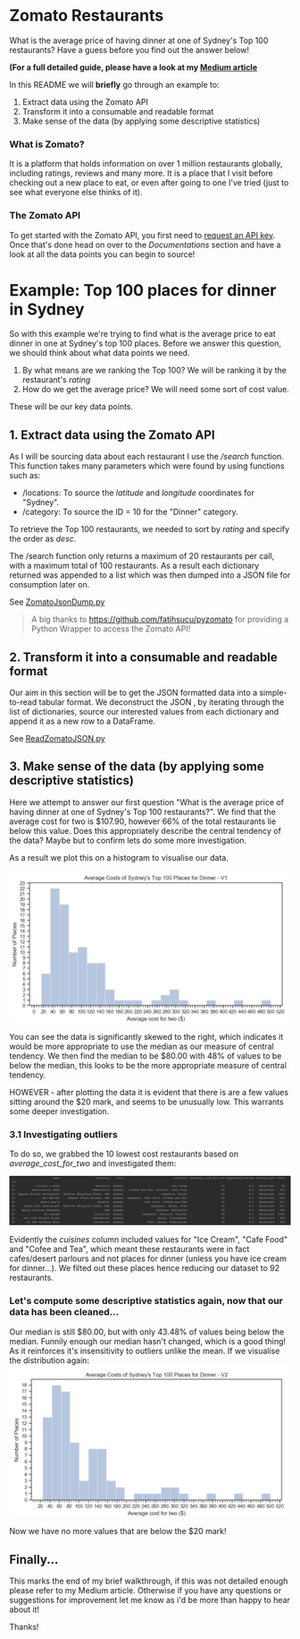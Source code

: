 
# Zomato Restaurants
What is the average price of having dinner at one of Sydney's Top 100 restaurants? Have a guess before you find out the answer below!

**(For a full detailed guide, please have a look at my [Medium article](https://medium.com@trinhjorwe/are-sydneys-top-restaurants-really-worth-it-9a1dee3705d1?source=linkShare-d6d1821c95c0-1554930600&_branch_match_id=644666847585271359)**

In this README we will **briefly** go through an example to: 
1. Extract data using the Zomato API
2. Transform it into a consumable and readable format
3. Make sense of the data (by applying some descriptive statistics)

### What is Zomato?
It is a platform that holds information on over 1 million restaurants globally, including ratings, reviews and many more. It is a place that I visit before checking out a new place to eat, or even after going to one I've tried (just to see what everyone else thinks of it).

### The Zomato API
To get started with the Zomato API, you first need to [request an API key](https://developers.zomato.com/api?lang=id). Once that's done head on over to the _Documentations_ section and have a look at all the data points you can begin to source!

# Example: Top 100 places for dinner in Sydney
So with this example we're trying to find what is the average price to eat dinner in one at Sydney's top 100 places. Before we answer this question, we should think about what data points we need.
1. By what means are we ranking the Top 100? We will be ranking it by the restaurant's _rating_
2. How do we get the average price? We will need some sort of cost value.

These will be our key data points.

## 1. Extract data using the Zomato API
As I will be sourcing data about each restaurant I use the _/search_ function. This function takes many parameters which were found by using functions such as:
* /locations: To source the _latitude_ and _longitude_ coordinates for "Sydney".
* /category: To source the ID = 10 for the "Dinner" category.

To retrieve the Top 100 restaurants, we needed to sort by _rating_ and specify the order as _desc_. 

The /search function only returns a maximum of 20 restaurants per call, with a maximum total of 100 restaurants. As a result each dictionary returned was appended to a list which was then dumped into a JSON file for consumption later on.

See [ZomatoJsonDump.py](https://github.com/trinhjorwe/zomato-restaurants/blob/master/ZomatoJsonDump.py)

> A big thanks to https://github.com/fatihsucu/pyzomato for providing a Python Wrapper to access the Zomato API!

## 2. Transform it into a consumable and readable format
Our aim in this section will be to get the JSON formatted data into a simple-to-read tabular format. We deconstruct the JSON , by iterating through the list of dictionaries, source our interested values from each dictionary and append it as a new row to a DataFrame.

See  [ReadZomatoJSON.py](https://github.com/trinhjorwe/zomato-restaurants/blob/master/ReadZomatoJSON.py)

## 3. Make sense of the data (by applying some descriptive statistics)
Here we attempt to answer our first question "What is the average price of having dinner at one of Sydney's Top 100 restaurants?". We find that the average cost for two is $107.90, however 66% of the total restaurants lie below this value.
Does this appropriately describe the central tendency of the data? Maybe but to confirm lets do some more investigation.

As a result we plot this on a histogram to visualise our data.

![Histogram V1](restaurants-histogramV1.PNG)

You can see the data is significantly skewed to the right, which indicates it would be more appropriate to use the median as our measure of central tendency. We then find the median to be $80.00 with 48% of values to be below the median, this looks to be the more appropriate measure of central tendency.

HOWEVER - after plotting the data it is evident that there is are a few values sitting around the $20 mark, and seems to be unusually low. This warrants some deeper investigation.

### 3.1 Investigating outliers
To do so, we grabbed the 10 lowest cost restaurants based on _average_cost_for_two_ and investigated them:

![discarded-restaurants](discarded-restaurants.PNG)

Evidently the _cuisines_ column included values for "Ice Cream", "Cafe Food" and "Cofee and Tea", which meant these restaurants were in fact cafes/desert parlours and not places for dinner (unless you have ice cream for dinner...). We filted out these places hence reducing our dataset to 92 restaurants.

### Let's compute some descriptive statistics again, now that our data has been cleaned...
Our median is still $80.00, but with only 43.48% of values being below the median. Funnily enough our median hasn't changed, which is a good thing! As it reinforces it's insensitivity to outliers unlike the mean. If we visualise the distribution again:
![Histogram V2](restaurants-histogramV2.PNG)

Now we have no more values that are below the $20 mark!

## Finally...
This marks the end of my brief walkthrough, if this was not detailed enough please refer to my Medium article.
Otherwise if you have any questions or suggestions for improvement let me know as i'd be more than happy to hear about it!

Thanks!







